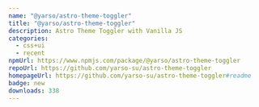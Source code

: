 ```yaml
---
name: "@yarso/astro-theme-toggler"
title: "@yarso/astro-theme-toggler"
description: Astro Theme Toggler with Vanilla JS
categories:
  - css+ui
  - recent
npmUrl: https://www.npmjs.com/package/@yarso/astro-theme-toggler
repoUrl: https://github.com/yarso-su/astro-theme-toggler
homepageUrl: https://github.com/yarso-su/astro-theme-toggler#readme
badge: new
downloads: 338
---
```

